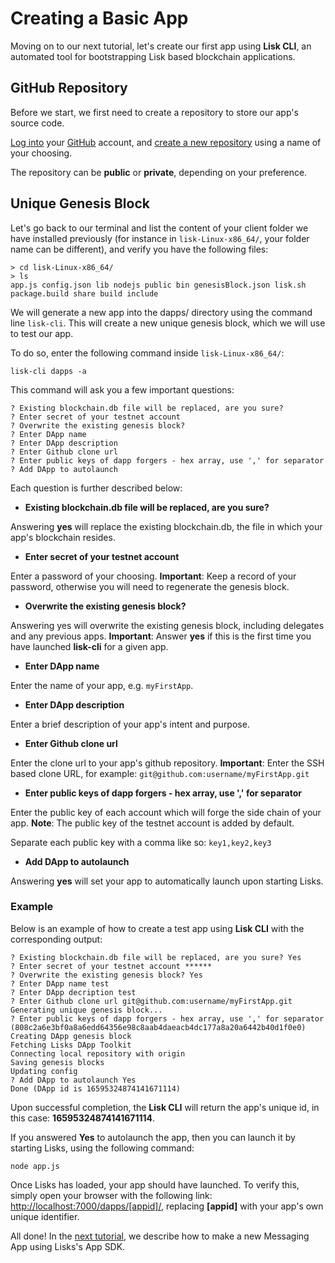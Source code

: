 # Creating a Basic App

Moving on to our next tutorial, let's create our first app using **Lisk CLI**, an automated tool for bootstrapping Lisk based blockchain applications.

## GitHub Repository

Before we start, we first need to create a repository to store our app's source code.

[Log into](https://github.com/login) your [GitHub](https://github.com/) account, and [create a new repository](https://help.github.com/articles/create-a-repo/) using a name of your choosing.

The repository can be **public** or **private**, depending on your preference.

## Unique Genesis Block


Let's go back to our terminal and list the content of your client folder we have installed previously (for instance  in `lisk-Linux-x86_64/`, your folder name can be different), and verify you have the following files:

```text
> cd lisk-Linux-x86_64/
> ls
app.js config.json lib nodejs public bin genesisBlock.json lisk.sh package.build share build include
```

We will generate a new app into the dapps/ directory using the command line `lisk-cli`. This will create a new unique genesis block, which we will use to test our app.

To do so, enter the following command inside `lisk-Linux-x86_64/`:

```text
lisk-cli dapps -a
```

This command will ask you a few important questions:

```text
? Existing blockchain.db file will be replaced, are you sure?
? Enter secret of your testnet account
? Overwrite the existing genesis block?
? Enter DApp name
? Enter DApp description
? Enter Github clone url
? Enter public keys of dapp forgers - hex array, use ',' for separator
? Add DApp to autolaunch
```

Each question is further described below:

* **Existing blockchain.db file will be replaced, are you sure?**

Answering **yes** will replace the existing blockchain.db, the file in which your app's blockchain resides.

* **Enter secret of your testnet account**

Enter a password of your choosing. **Important**: Keep a record of your password, otherwise you will need to regenerate the genesis block.

* **Overwrite the existing genesis block?**

Answering yes will overwrite the existing genesis block, including delegates and any previous apps. **Important**: Answer **yes** if this is the first time you have launched **lisk-cli** for a given app.

* **Enter DApp name**

Enter the name of your app, e.g. `myFirstApp`.

* **Enter DApp description**

Enter a brief description of your app's intent and purpose.

* **Enter Github clone url**

Enter the clone url to your app's github repository. **Important**: Enter the SSH based clone URL, for example: `git@github.com:username/myFirstApp.git`

* **Enter public keys of dapp forgers - hex array, use ',' for separator**

Enter the public key of each account which will forge the side chain of your app. **Note**: The public key of the testnet account is added by default.

Separate each public key with a comma like so: `key1,key2,key3`

* **Add DApp to autolaunch**

Answering **yes** will set your app to automatically launch upon starting Lisks.

### Example

Below is an example of how to create a test app using **Lisk CLI** with the corresponding output:

```text
? Existing blockchain.db file will be replaced, are you sure? Yes
? Enter secret of your testnet account ******
? Overwrite the existing genesis block? Yes
? Enter DApp name test
? Enter DApp decription test
? Enter Github clone url git@github.com:username/myFirstApp.git
Generating unique genesis block...
? Enter public keys of dapp forgers - hex array, use ',' for separator (808c2a6e3bf0a8a6edd64356e98c8aab4daeacb4dc177a8a20a6442b40d1f0e0)
Creating DApp genesis block
Fetching Lisks DApp Toolkit
Connecting local repository with origin
Saving genesis blocks
Updating config
? Add DApp to autolaunch Yes
Done (DApp id is 16595324874141671114)
```

Upon successful completion, the **Lisk CLI** will return the app's unique id, in this case: **16595324874141671114**.

If you answered **Yes** to autolaunch the app, then you can launch it by starting Lisks, using the following command:

```text
node app.js
```

Once Lisks has loaded, your app should have launched. To verify this, simply open your browser with the following link: [http://localhost:7000/dapps/[appid]/](http://localhost:7000/dapps/[appid]/), replacing **[appid]** with your app's own unique identifier.

All done! In the [next tutorial](/documentation?i=lisk-dapps-docs/MessagingApp), we describe how to make a new Messaging App using Lisks's App SDK.
